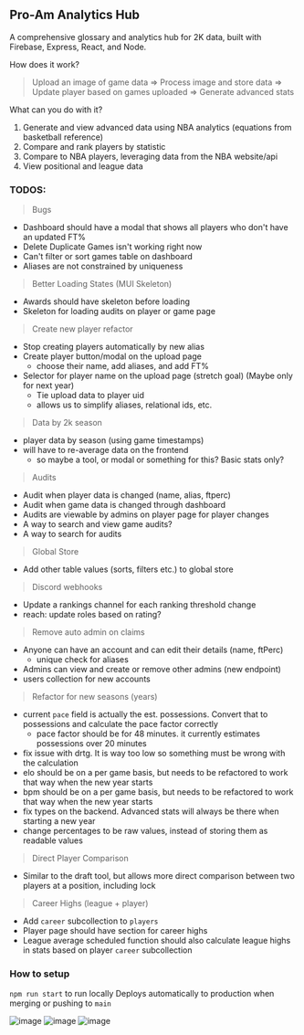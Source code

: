 ## Pro-Am Analytics Hub

A comprehensive glossary and analytics hub for 2K data, built with Firebase, Express, React, and Node.

How does it work?
> Upload an image of game data => Process image and store data => Update player based on games uploaded => Generate advanced stats

What can you do with it?
1. Generate and view advanced data using NBA analytics (equations from basketball reference)
2. Compare and rank players by statistic
3. Compare to NBA players, leveraging data from the NBA website/api
4. View positional and league data

### TODOS:
> Bugs
- Dashboard should have a modal that shows all players who don't have an updated FT%
- Delete Duplicate Games isn't working right now
- Can't filter or sort games table on dashboard
- Aliases are not constrained by uniqueness

> Better Loading States (MUI Skeleton)
- Awards should have skeleton before loading
- Skeleton for loading audits on player or game page
> Create new player refactor
- Stop creating players automatically by new alias
- Create player button/modal on the upload page
    - choose their name, add aliases, and add FT%
- Selector for player name on the upload page (stretch goal) (Maybe only for next year)
    - Tie upload data to player uid
    - allows us to simplify aliases, relational ids, etc.
> Data by 2k season
- player data by season (using game timestamps)
- will have to re-average data on the frontend
    - so maybe a tool, or modal or something for this? Basic stats only?
> Audits
- Audit when player data is changed (name, alias, ftperc)
- Audit when game data is changed through dashboard
- Audits are viewable by admins on player page for player changes
- A way to search and view game audits?
- A way to search for audits
> Global Store
- Add other table values (sorts, filters etc.) to global store
> Discord webhooks
- Update a rankings channel for each ranking threshold change
- reach: update roles based on rating?
> Remove auto admin on claims
- Anyone can have an account and can edit their details (name, ftPerc)
    - unique check for aliases
- Admins can view and create or remove other admins (new endpoint)
- users collection for new accounts
> Refactor for new seasons (years)
- current `pace` field is actually the est. possessions. Convert that to possessions and calculate the pace factor correctly
    - pace factor should be for 48 minutes. it currently estimates possessions over 20 minutes
- fix issue with drtg. It is way too low so something must be wrong with the calculation
- elo should be on a per game basis, but needs to be refactored to work that way when the new year starts
- bpm should be on a per game basis, but needs to be refactored to work that way when the new year starts
- fix types on the backend. Advanced stats will always be there when starting a new year
- change percentages to be raw values, instead of storing them as readable values
> Direct Player Comparison
- Similar to the draft tool, but allows more direct comparison between two players at a position, including lock
> Career Highs (league + player)
- Add `career` subcollection to `players`
- Player page should have section for career highs
- League average scheduled function should also calculate league highs in stats based on player `career` subcollection

### How to setup
`npm run start` to run locally
Deploys automatically to production when merging or pushing to `main`

![image](https://github.com/GabrielHub/hub-frontend/assets/16616486/de2e869c-ddb3-465a-9397-af84132dbed5)
![image](https://github.com/GabrielHub/hub-frontend/assets/16616486/c1c91a7f-1790-435e-adc1-27ae2465b140)
![image](https://github.com/GabrielHub/hub-frontend/assets/16616486/0c1d0240-bcda-4169-ab0f-f5b750043a1a)
